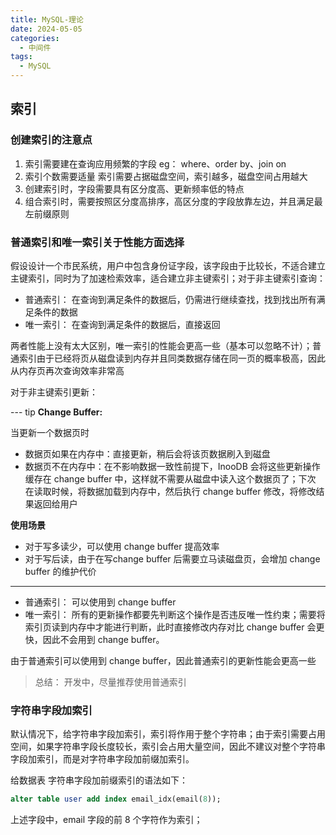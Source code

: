 ```yaml
---
title: MySQL-理论
date: 2024-05-05
categories:
  - 中间件
tags:
  - MySQL
---
```


## 索引

### 创建索引的注意点

1. 索引需要建在查询应用频繁的字段
   eg： where、order by、join on
2. 索引个数需要适量
   索引需要占据磁盘空间，索引越多，磁盘空间占用越大
3. 创建索引时，字段需要具有区分度高、更新频率低的特点
4. 组合索引时，需要按照区分度高排序，高区分度的字段放靠左边，并且满足最左前缀原则

### 普通索引和唯一索引关于性能方面选择

假设设计一个市民系统，用户中包含身份证字段，该字段由于比较长，不适合建立主键索引，同时为了加速检索效率，适合建立非主键索引；对于非主键索引查询：

- 普通索引： 在查询到满足条件的数据后，仍需进行继续查找，找到找出所有满足条件的数据
- 唯一索引： 在查询到满足条件的数据后，直接返回

两者性能上没有太大区别，唯一索引的性能会更高一些（基本可以忽略不计）；普通索引由于已经将页从磁盘读到内存并且同类数据存储在同一页的概率极高，因此从内存页再次查询效率非常高

对于非主键索引更新：

--- tip
**Change Buffer:**

当更新一个数据页时
- 数据页如果在内存中：直接更新，稍后会将该页数据刷入到磁盘
- 数据页不在内存中：在不影响数据一致性前提下，InooDB 会将这些更新操作缓存在 change buffer 中，这样就不需要从磁盘中读入这个数据页了；下次
在读取时候，将数据加载到内存中，然后执行 change buffer 修改，将修改结果返回给用户

**使用场景**

- 对于写多读少，可以使用 change buffer 提高效率
- 对于写后读，由于在写change buffer 后需要立马读磁盘页，会增加 change buffer 的维护代价
---

- 普通索引： 可以使用到 change buffer
- 唯一索引： 所有的更新操作都要先判断这个操作是否违反唯一性约束；需要将索引页读到内存中才能进行判断，此时直接修改内存对比 change buffer 会更快，因此不会用到 change buffer。

由于普通索引可以使用到 change buffer，因此普通索引的更新性能会更高一些

> 总结： 开发中，尽量推荐使用普通索引

### 字符串字段加索引

默认情况下，给字符串字段加索引，索引将作用于整个字符串；由于索引需要占用空间，如果字符串字段长度较长，索引会占用大量空间，因此不建议对整个字符串字段加索引，而是对字符串字段加前缀加索引。

给数据表 字符串字段加前缀索引的语法如下：

```sql
alter table user add index email_idx(email(8));
```

上述字段中，email 字段的前 8 个字符作为索引；


